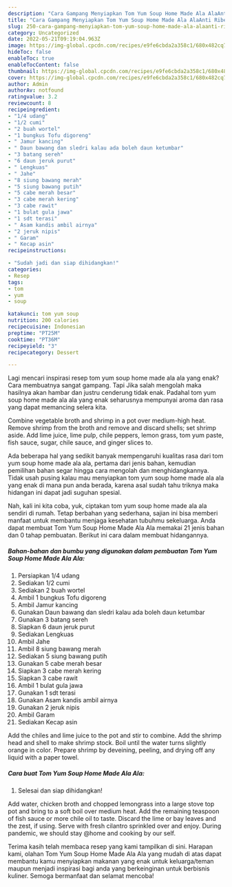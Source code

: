 ```yaml
---
description: "Cara Gampang Menyiapkan Tom Yum Soup Home Made Ala AlaAnti Ribet"
title: "Cara Gampang Menyiapkan Tom Yum Soup Home Made Ala AlaAnti Ribet"
slug: 250-cara-gampang-menyiapkan-tom-yum-soup-home-made-ala-alaanti-ribet
category: Uncategorized
date: 2022-05-21T09:19:04.963Z
image: https://img-global.cpcdn.com/recipes/e9fe6cbda2a358c1/680x482cq70/tom-yum-soup-home-made-ala-ala-foto-resep-utama.jpg
hideToc: false
enableToc: true
enableTocContent: false
thumbnail: https://img-global.cpcdn.com/recipes/e9fe6cbda2a358c1/680x482cq70/tom-yum-soup-home-made-ala-ala-foto-resep-utama.jpg
cover: https://img-global.cpcdn.com/recipes/e9fe6cbda2a358c1/680x482cq70/tom-yum-soup-home-made-ala-ala-foto-resep-utama.jpg
author: Admin
authorAv: notfound
ratingvalue: 3.2
reviewcount: 8
recipeingredient:
- "1/4 udang"
- "1/2 cumi"
- "2 buah wortel"
- "1 bungkus Tofu digoreng"
- " Jamur kancing"
- " Daun bawang dan sledri kalau ada boleh daun ketumbar"
- "3 batang sereh"
- "6 daun jeruk purut"
- " Lengkuas"
- " Jahe"
- "8 siung bawang merah"
- "5 siung bawang putih"
- "5 cabe merah besar"
- "3 cabe merah kering"
- "3 cabe rawit"
- "1 bulat gula jawa"
- "1 sdt terasi"
- " Asam kandis ambil airnya"
- "2 jeruk nipis"
- " Garam"
- " Kecap asin"
recipeinstructions:

- "Sudah jadi dan siap dihidangkan!"
categories:
- Resep
tags:
- tom
- yum
- soup

katakunci: tom yum soup 
nutrition: 200 calories
recipecuisine: Indonesian
preptime: "PT25M"
cooktime: "PT36M"
recipeyield: "3"
recipecategory: Dessert

---
```



Lagi mencari inspirasi resep tom yum soup home made ala ala yang enak? Cara membuatnya sangat gampang. Tapi Jika salah mengolah maka hasilnya akan hambar dan justru cenderung tidak enak. Padahal tom yum soup home made ala ala yang enak seharusnya mempunyai aroma dan rasa yang dapat memancing selera kita.


Combine vegetable broth and shrimp in a pot over medium-high heat. Remove shrimp from the broth and remove and discard shells; set shrimp aside. Add lime juice, lime pulp, chile peppers, lemon grass, tom yum paste, fish sauce, sugar, chile sauce, and ginger slices to.

Ada beberapa hal yang sedikit banyak mempengaruhi kualitas rasa dari tom yum soup home made ala ala, pertama dari jenis bahan, kemudian pemilihan bahan segar hingga cara mengolah dan menghidangkannya. Tidak usah pusing kalau mau menyiapkan tom yum soup home made ala ala yang enak di mana pun anda berada, karena asal sudah tahu triknya maka hidangan ini dapat jadi suguhan spesial.


Nah, kali ini kita coba, yuk, ciptakan tom yum soup home made ala ala sendiri di rumah. Tetap berbahan yang sederhana, sajian ini bisa memberi manfaat untuk membantu menjaga kesehatan tubuhmu sekeluarga. Anda dapat membuat Tom Yum Soup Home Made Ala Ala memakai 21 jenis bahan dan 0 tahap pembuatan. Berikut ini cara dalam membuat hidangannya.

<!--inarticleads1-->

##### Bahan-bahan dan bumbu yang digunakan dalam pembuatan Tom Yum Soup Home Made Ala Ala:

1. Persiapkan 1/4 udang
1. Sediakan 1/2 cumi
1. Sediakan 2 buah wortel
1. Ambil 1 bungkus Tofu digoreng
1. Ambil  Jamur kancing
1. Gunakan  Daun bawang dan sledri kalau ada boleh daun ketumbar
1. Gunakan 3 batang sereh
1. Siapkan 6 daun jeruk purut
1. Sediakan  Lengkuas
1. Ambil  Jahe
1. Ambil 8 siung bawang merah
1. Sediakan 5 siung bawang putih
1. Gunakan 5 cabe merah besar
1. Siapkan 3 cabe merah kering
1. Siapkan 3 cabe rawit
1. Ambil 1 bulat gula jawa
1. Gunakan 1 sdt terasi
1. Gunakan  Asam kandis ambil airnya
1. Gunakan 2 jeruk nipis
1. Ambil  Garam
1. Sediakan  Kecap asin


Add the chiles and lime juice to the pot and stir to combine. Add the shrimp head and shell to make shrimp stock. Boil until the water turns slightly orange in color. Prepare shrimp by deveining, peeling, and drying off any liquid with a paper towel. 

<!--inarticleads2-->

##### Cara buat Tom Yum Soup Home Made Ala Ala:


1. Selesai dan siap dihidangkan!

Add water, chicken broth and chopped lemongrass into a large stove top pot and bring to a soft boil over medium heat. Add the remaining teaspoon of fish sauce or more chile oil to taste. Discard the lime or bay leaves and the zest, if using. Serve with fresh cilantro sprinkled over and enjoy. During pandemic, we should stay @home and cooking by our self. 

Terima kasih telah membaca resep yang kami tampilkan di sini. Harapan kami, olahan Tom Yum Soup Home Made Ala Ala yang mudah di atas dapat membantu kamu menyiapkan makanan yang enak untuk keluarga/teman maupun menjadi inspirasi bagi anda yang berkeinginan untuk berbisnis kuliner. Semoga bermanfaat dan selamat mencoba!
